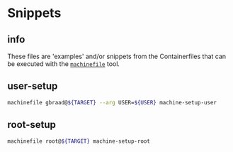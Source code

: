 Snippets
========


## info

These files are 'examples' and/or snippets from the Containerfiles that can be
executed with the [`machinefile`](https://github.com/gbraad-redhat/machinefile) tool.


## user-setup
```sh
machinefile gbraad@${TARGET} --arg USER=${USER} machine-setup-user
```

## root-setup
```sh
machinefile root@${TARGET} machine-setup-root
```

